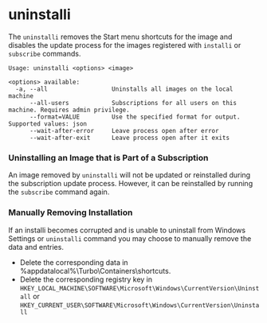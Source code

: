 # uninstalli

The `uninstalli` removes the Start menu shortcuts for the image and disables the update process for the images registered with `installi` or `subscribe` commands.

```
Usage: uninstalli <options> <image>

<options> available:
  -a, --all                  Uninstalls all images on the local machine
      --all-users            Subscriptions for all users on this machine. Requires admin privilege.
      --format=VALUE         Use the specified format for output. Supported values: json
      --wait-after-error     Leave process open after error
      --wait-after-exit      Leave process open after it exits
```

### Uninstalling an Image that is Part of a Subscription
An image removed by `uninstalli` will not be updated or reinstalled during the subscription update process. However, it can be reinstalled by running the `subscribe` command again.

### Manually Removing Installation

If an installi becomes corrupted and is unable to uninstall from Windows Settings or `uninstalli` command you may choose to manually remove the data and entries.

- Delete the corresponding data in %appdatalocal%\Turbo\Containers\shortcuts.
- Delete the corresponding registry key in `HKEY_LOCAL_MACHINE\SOFTWARE\Microsoft\Windows\CurrentVersion\Uninstall` or `HKEY_CURRENT_USER\SOFTWARE\Microsoft\Windows\CurrentVersion\Uninstall`
